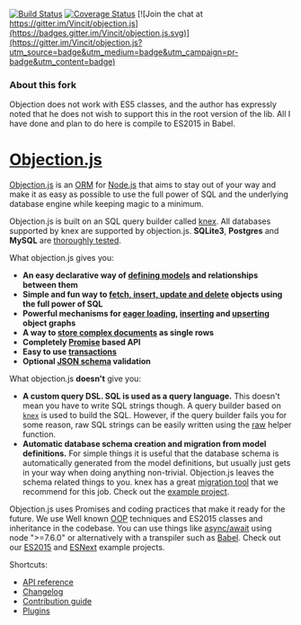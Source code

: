 [![Build Status](https://travis-ci.org/Vincit/objection.js.svg?branch=master)](https://travis-ci.org/Vincit/objection.js) [![Coverage Status](https://coveralls.io/repos/github/Vincit/objection.js/badge.svg?branch=master&service=github)](https://coveralls.io/github/Vincit/objection.js?branch=master) [![Join the chat at https://gitter.im/Vincit/objection.js](https://badges.gitter.im/Vincit/objection.js.svg)](https://gitter.im/Vincit/objection.js?utm_source=badge&utm_medium=badge&utm_campaign=pr-badge&utm_content=badge)

### About this fork

Objection does not work with ES5 classes, and the author has expressly noted that he does not wish to support this in the root version of the lib. All I have done and plan to do here is compile to ES2015 in Babel.


# [Objection.js](https://vincit.github.io/objection.js)

[Objection.js](https://vincit.github.io/objection.js) is an [ORM](https://en.wikipedia.org/wiki/Object-relational_mapping)
for [Node.js](https://nodejs.org/) that aims to stay out of your way and make it as easy as possible to use the full
power of SQL and the underlying database engine while keeping magic to a minimum.

Objection.js is built on an SQL query builder called [knex](http://knexjs.org). All databases supported by knex
are supported by objection.js. **SQLite3**, **Postgres** and **MySQL** are [thoroughly tested](https://travis-ci.org/Vincit/objection.js).

What objection.js gives you:

 * **An easy declarative way of [defining models](https://vincit.github.io/objection.js/#models) and relationships between them**
 * **Simple and fun way to [fetch, insert, update and delete](https://vincit.github.io/objection.js/#query-examples) objects using the full power of SQL**
 * **Powerful mechanisms for [eager loading](https://vincit.github.io/objection.js/#eager-loading), [inserting](https://vincit.github.io/objection.js/#graph-inserts) and [upserting](https://vincit.github.io/objection.js/#graph-upserts) object graphs**
 * **A way to [store complex documents](https://vincit.github.io/objection.js/#documents) as single rows**
 * **Completely [Promise](https://github.com/petkaantonov/bluebird) based API**
 * **Easy to use [transactions](https://vincit.github.io/objection.js/#transactions)**
 * **Optional [JSON schema](https://vincit.github.io/objection.js/#validation) validation**

What objection.js **doesn't** give you:

 * **A custom query DSL. SQL is used as a query language.**
 This doesn't mean you have to write SQL strings though. A query builder based on [`knex`](http://knexjs.org) is
    used to build the SQL. However, if the query builder fails you for some reason, raw SQL strings can be easily
    written using the [raw](http://vincit.github.io/objection.js/#raw) helper function.
 * **Automatic database schema creation and migration from model definitions.**
    For simple things it is useful that the database schema is automatically generated from the model definitions,
    but usually just gets in your way when doing anything non-trivial. Objection.js leaves the schema related things
    to you. knex has a great [migration tool](http://knexjs.org/#Migrations) that we recommend for this job. Check
    out the [example project](https://github.com/Vincit/objection.js/tree/master/examples/express-es6).

Objection.js uses Promises and coding practices that make it ready for the future. We use Well known
[OOP](https://en.wikipedia.org/wiki/Object-oriented_programming) techniques and ES2015 classes and inheritance
in the codebase. You can use things like [async/await](http://jakearchibald.com/2014/es7-async-functions/)
using node ">=7.6.0" or alternatively with a transpiler such as [Babel](https://babeljs.io/). Check out our [ES2015](https://github.com/Vincit/objection.js/tree/master/examples/express-es6)
and [ESNext](https://github.com/Vincit/objection.js/tree/master/examples/express-es7) example projects.

Shortcuts:
 * [API reference](https://vincit.github.io/objection.js/#api-reference)
 * [Changelog](https://vincit.github.io/objection.js/#changelog)
 * [Contribution guide](https://vincit.github.io/objection.js/#contribution-guide)
 * [Plugins](https://vincit.github.io/objection.js/#plugins)
